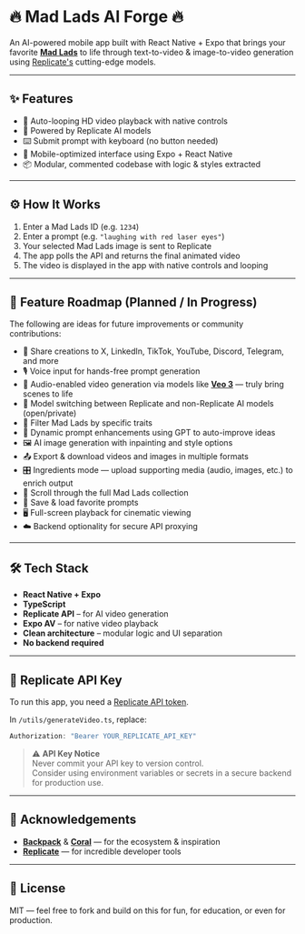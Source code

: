 # 🔥 Mad Lads AI Forge 🔥

An AI-powered mobile app built with React Native + Expo that brings your favorite [**Mad Lads**](https://www.tensor.trade/trade/madlads) to life through text-to-video & image-to-video generation using [Replicate's](https://replicate.com/) cutting-edge models.

---

## ✨ Features

- 🔁 Auto-looping HD video playback with native controls
- 🧠 Powered by Replicate AI models
- ⌨️ Submit prompt with keyboard (no button needed)
- 📱 Mobile-optimized interface using Expo + React Native
- 📦 Modular, commented codebase with logic & styles extracted

---

## ⚙️ How It Works

1. Enter a Mad Lads ID (e.g. `1234`)
2. Enter a prompt (e.g. `"laughing with red laser eyes"`)
3. Your selected Mad Lads image is sent to Replicate
4. The app polls the API and returns the final animated video
5. The video is displayed in the app with native controls and looping

---

## 🧪 Feature Roadmap (Planned / In Progress)

The following are ideas for future improvements or community contributions:

- 📱 Share creations to X, LinkedIn, TikTok, YouTube, Discord, Telegram, and more
- 🎙️ Voice input for hands-free prompt generation
- 🎥 Audio-enabled video generation via models like [**Veo 3**](https://deepmind.google/models/veo/) — truly bring scenes to life
- 🧩 Model switching between Replicate and non-Replicate AI models (open/private)
- 🔎 Filter Mad Lads by specific traits
- 🧠 Dynamic prompt enhancements using GPT to auto-improve ideas
- 🖼️ AI image generation with inpainting and style options
- 📤 Export & download videos and images in multiple formats
- 🎛️ Ingredients mode — upload supporting media (audio, images, etc.) to enrich output
- 📜 Scroll through the full Mad Lads collection
- 💾 Save & load favorite prompts
- 🖥️ Full-screen playback for cinematic viewing
- ☁️ Backend optionality for secure API proxying

---

## 🛠️ Tech Stack

- **React Native + Expo**  
- **TypeScript**  
- **Replicate API** – for AI video generation  
- **Expo AV** – for native video playback  
- **Clean architecture** – modular logic and UI separation  
- **No backend required**

---

## 🔐 Replicate API Key

To run this app, you need a [Replicate API token](https://replicate.com/account/api-tokens).

In `/utils/generateVideo.ts`, replace:

```ts
Authorization: "Bearer YOUR_REPLICATE_API_KEY"
```
> ⚠️ **API Key Notice**  
> Never commit your API key to version control.  
> Consider using environment variables or secrets in a secure backend for production use.

---

## 🤝 Acknowledgements

- [**Backpack**](https://github.com/backpack-exchange) & [**Coral**](https://github.com/coral-xyz) — for the ecosystem & inspiration  
- [**Replicate**](https://github.com/replicate) — for incredible developer tools  

---

## 🪪 License

MIT — feel free to fork and build on this for fun, for education, or even for production.
